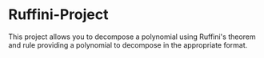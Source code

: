 # Ruffini-Project
This project allows you to decompose a polynomial using Ruffini's theorem and rule providing a polynomial to decompose in the appropriate format.
